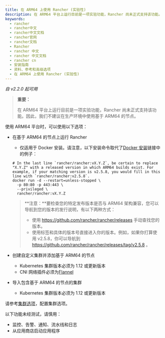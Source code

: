 ```yaml
---
title: 在 ARM64 上使用 Rancher (实验性)
description: 在 ARM64 平台上运行目前是一项实验功能，Rancher 尚未正式支持该功能。因此，我们不建议在生产环境中使用基于 ARM64 的节点。使用 ARM64 平台时，可以使用以下选项：在基于 ARM64 的节点上运行 Rancher、创建自定义集群并添加基于 ARM64 的节点、导入包含基于 ARM64 的节点的集群
keywords:
  - rancher
  - rancher中文
  - rancher中文文档
  - rancher官网
  - rancher文档
  - Rancher
  - rancher 中文
  - rancher 中文文档
  - rancher cn
  - 安装指南
  - 资料、参考和高级选项
  - 在 ARM64 上使用 Rancher (实验性)
---
```


_自 v2.2.0 起可用_

> **重要：**
>
> 在 ARM64 平台上运行目前是一项实验功能，Rancher 尚未正式支持该功能。因此，我们不建议在生产环境中使用基于 ARM64 的节点。

使用 ARM64 平台时，可以使用以下选项：

- 在基于 ARM64 的节点上运行 Rancher
  - 仅适用于 Docker 安装。请注意，以下安装命令取代了[Docker 安装](/docs/rancher2.5/installation/other-installation-methods/single-node-docker/_index)链接中的例子：

  ```
  # In the last line `rancher/rancher:vX.Y.Z`, be certain to replace "X.Y.Z" with a released version in which ARM64 builds exist. For  example, if your matching version is v2.5.8, you would fill in this line with `rancher/rancher:v2.5.8`.
  docker run -d --restart=unless-stopped \
    -p 80:80 -p 443:443 \
    --privileged \
    rancher/rancher:vX.Y.Z
  ```

  > **注意：**要检查您的特定发布版本是否与 ARM64 架构兼容，您可以导航到您的版本的发行说明，有以下两种方式：
  >
  > - 使用 https://github.com/rancher/rancher/releases 手动查找您的版本。
  > - 使用标签和具体的版本号直接进入你的版本。例如，如果你打算使用 v2.5.8，你可以导航到 https://github.com/rancher/rancher/releases/tag/v2.5.8 。

- 创建自定义集群并添加基于 ARM64 的节点
  - Kubernetes 集群版本必须为 1.12 或更新版本
  - CNI 网络插件必须为[Flannel](/docs/rancher2.5/faq/networking/cni-providers/_index)
- 导入包含基于 ARM64 的节点的集群
  - Kubernetes 集群版本必须为 1.12 或更新版本

请参考[集群选项](/docs/rancher2.5/cluster-provisioning/rke-clusters/options/_index)，配置集群选项。

以下功能未经测试，请慎用：

- 监控、告警、通知、流水线和日志
- 从应用商店启动应用程序
